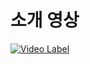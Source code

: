 # 소개 영상

[![Video Label](http://img.youtube.com/vi/Wi6BHaPHmg0/0.jpg)](https://youtu.be/Wi6BHaPHmg0)
